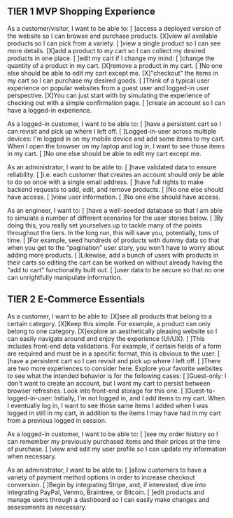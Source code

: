 ## TIER 1 MVP Shopping Experience

As a customer/visitor, I want to be able to:
    [ ]access a deployed version of the website so I can browse and purchase products.
    [X]view all available products so I can pick from a variety.
    [ ]view a single product so I can see more details.
    [X]add a product to my cart so I can collect my desired products in one place.
    [ ]edit my cart if I change my mind:
        [ ]change the quantity of a product in my cart.
        [X]remove a product in my cart.
        [ ]No one else should be able to edit my cart except me.
    [X]"checkout" the items in my cart so I can purchase my desired goods.
        [ ]Think of a typical user experience on popular websites from a guest user and logged-in user perspective.
        [X]You can just start with by simulating the experience of checking out with a simple confirmation page.
    [ ]create an account so I can have a logged-in experience.
    

As a logged-in customer, I want to be able to:
    [ ]have a persistent cart so I can revisit and pick up where I left off.
        [ ]Logged-in-user across multiple devices: I'm logged in on my mobile device and add some items to my cart. When I open the browser on my laptop and log in, I want to see those items in my cart.
        [ ]No one else should be able to edit my cart except me.


As an administrator, I want to be able to:
    [ ]have validated data to ensure reliability.
        [ ]i.e. each customer that creates an account should only be able to do so once with a single email address.
    [ ]have full rights to make backend requests to add, edit, and remove products.
        [ ]No one else should have access.
    [ ]view user information.
        [ ]No one else should have access.


As an engineer, I want to:
    [ ]have a well-seeded database so that I am able to simulate a number of different scenarios for the user stories below.
        [ ]By doing this, you really set yourselves up to tackle many of the points throughout the tiers. In the long run, this will save you, potentially, tons of time.
        [ ]For example, seed hundreds of products with dummy data so that when you get to the “pagination” user story, you won’t have to worry about adding more products.
        [ ]Likewise, add a bunch of users with products in their carts so editing the cart can be worked on without already having the “add to cart” functionality built out.
    [ ]user data to be secure so that no one can unrightfully manipulate information.

## TIER 2 E-Commerce Essentials

As a customer, I want to be able to:
    [X]see all products that belong to a certain category.
        [X]Keep this simple. For example, a product can only belong to one category.
    [X]explore an aesthetically pleasing website so I can easily navigate around and enjoy the experience (UI/UX).
        [ ]This includes front-end data validations. For example, if certain fields of a form are required and must be in a specific format, this is obvious to the user.
    [ ]have a persistent cart so I can revisit and pick up where I left off.
        [ ]There are two more experiences to consider here. Explore your favorite websites to see what the intended behavior is for the following cases:
            [ ]Guest-only: I don't want to create an account, but I want my cart to persist between browser refreshes.
                Look into front-end storage for this one.
            [ ]Guest-to-logged-in-user: Initially, I'm not logged in, and I add items to my cart. When I eventually log in, I want to see those same items I added when I was logged in still in my cart, in addition to the items I may have had in my cart from a previous logged in session.


As a logged-in customer, I want to be able to:
    [ ]see my order history so I can remember my previously purchased items and their prices at the time of purchase.
    [ ]view and edit my user profile so I can update my information when necessary.


As an administrator, I want to be able to:
    [ ]allow customers to have a variety of payment method options in order to increase checkout conversion.
        [ ]Begin by integrating Stripe, and, if interested, dive into integrating PayPal, Venmo, Braintree, or Bitcoin.
    [ ]edit products and manage users through a dashboard so I can easily make changes and assessments as necessary.
